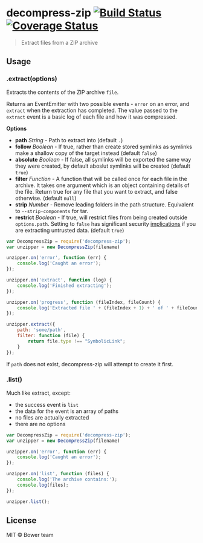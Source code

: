 # decompress-zip [![Build Status](https://travis-ci.org/bower/decompress-zip.svg?branch=master)](https://travis-ci.org/bower/decompress-zip) [![Coverage Status](https://coveralls.io/repos/bower/decompress-zip/badge.png?branch=master)](https://coveralls.io/r/bower/decompress-zip?branch=master)

> Extract files from a ZIP archive


## Usage

### .extract(options)

Extracts the contents of the ZIP archive `file`.

Returns an EventEmitter with two possible events - `error` on an error, and `extract` when the extraction has completed. The value passed to the `extract` event is a basic log of each file and how it was compressed.

**Options**
- **path** *String* - Path to extract into (default `.`)
- **follow** *Boolean* - If true, rather than create stored symlinks as symlinks make a shallow copy of the target instead (default `false`)
- **absolute** *Boolean* - If false, all symlinks will be exported the same way they were created, by default aboslut symlinks will be created (default `true`)
- **filter** *Function* - A function that will be called once for each file in the archive. It takes one argument which is an object containing details of the file. Return true for any file that you want to extract, and false otherwise. (default `null`)
- **strip** *Number* - Remove leading folders in the path structure. Equivalent to `--strip-components` for tar.
- **restrict** *Boolean* - If true, will restrict files from being created outside `options.path`. Setting to `false` has significant security [implications](https://snyk.io/research/zip-slip-vulnerability) if you are extracting untrusted data. (default `true`)

```js
var DecompressZip = require('decompress-zip');
var unzipper = new DecompressZip(filename)

unzipper.on('error', function (err) {
    console.log('Caught an error');
});

unzipper.on('extract', function (log) {
    console.log('Finished extracting');
});

unzipper.on('progress', function (fileIndex, fileCount) {
    console.log('Extracted file ' + (fileIndex + 1) + ' of ' + fileCount);
});

unzipper.extract({
    path: 'some/path',
    filter: function (file) {
        return file.type !== "SymbolicLink";
    }
});
```

If `path` does not exist, decompress-zip will attempt to create it first.

### .list()

Much like extract, except:
- the success event is `list`
- the data for the event is an array of paths
- no files are actually extracted
- there are no options

```js
var DecompressZip = require('decompress-zip');
var unzipper = new DecompressZip(filename)

unzipper.on('error', function (err) {
    console.log('Caught an error');
});

unzipper.on('list', function (files) {
    console.log('The archive contains:');
    console.log(files);
});

unzipper.list();
```


## License

MIT © Bower team
